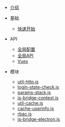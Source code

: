 * [介绍](README.md)
* 基础

  * [快速开始](quickstart.md)

* API

  * [全局配置](global_configuration.md)
  * [全局API](global_api.md)
  * [Vuex](vuex_store.md)

* 模块

  * [util-http.js](util-http.md)
  * [login-state-check.js](login-state-check.md)
  * [params-stack.js](params-stack.md)
  * [js-bridge-context.js](js-bridge-context.md)
  * [util-cache.js](util-cache.md)
  * [cache-userinfo.js](cache-userinfo.md)
  * [rbac.js](rbac.md)
  * [js-bridge-electron.js](js-bridge-electron.md)
